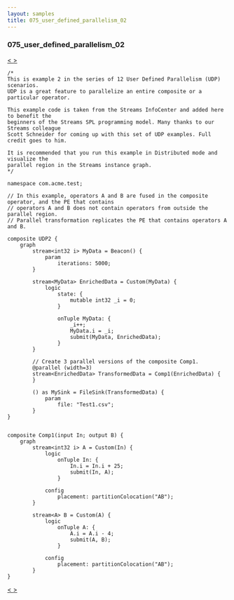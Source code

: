```yaml
---
layout: samples
title: 075_user_defined_parallelism_02
---
```


### 075_user_defined_parallelism_02

<div class="sampleNav"><a class="button" href="../074_user_defined_parallelism_01_UDP1.spl/"> < </a><a class="button" href="../076_user_defined_parallelism_03_UDP3.spl/"> > </a>
</div>

~~~~~~
/*
This is example 2 in the series of 12 User Defined Parallelism (UDP) scenarios.
UDP is a great feature to parallelize an entire composite or a particular operator.

This example code is taken from the Streams InfoCenter and added here to benefit the
beginners of the Streams SPL programming model. Many thanks to our Streams colleague
Scott Schneider for coming up with this set of UDP examples. Full credit goes to him.

It is recommended that you run this example in Distributed mode and visualize the
parallel region in the Streams instance graph.
*/

namespace com.acme.test;

// In this example, operators A and B are fused in the composite operator, and the PE that contains 
// operators A and B does not contain operators from outside the parallel region.
// Parallel transformation replicates the PE that contains operators A and B.

composite UDP2 {
	graph
		stream<int32 i> MyData = Beacon() {
			param
				iterations: 5000; 
		}

		stream<MyData> EnrichedData = Custom(MyData) {
			logic
				state: {
					mutable int32 _i = 0;
				}
				
				onTuple MyData: {
					_i++;
					MyData.i = _i;
					submit(MyData, EnrichedData);
				}
		}

		// Create 3 parallel versions of the composite Comp1.		
		@parallel (width=3)
		stream<EnrichedData> TransformedData = Comp1(EnrichedData) {
		}
		
		() as MySink = FileSink(TransformedData) {
			param
				file: "Test1.csv";
		}		
}


composite Comp1(input In; output B) {
	graph
		stream<int32 i> A = Custom(In) {
			logic
				onTuple In: {
					In.i = In.i + 25;
					submit(In, A);
				}
				
			config
				placement: partitionColocation("AB");
		}
		
		stream<A> B = Custom(A) {
			logic
				onTuple A: {
					A.i = A.i - 4;
					submit(A, B);
				}
				
			config
				placement: partitionColocation("AB");		
		}
}
~~~~~~

<div class="sampleNav"><a class="button" href="../074_user_defined_parallelism_01_UDP1.spl/"> < </a><a class="button" href="../076_user_defined_parallelism_03_UDP3.spl/"> > </a>
</div>

